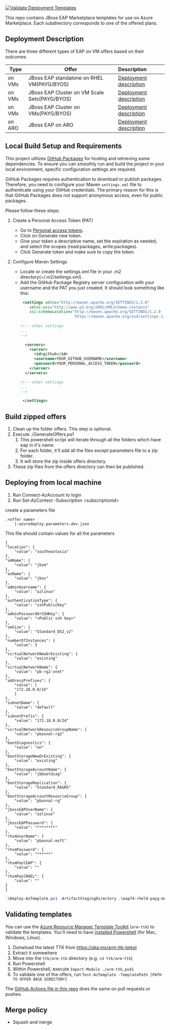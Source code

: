 [![Validate Deployment Templates](https://github.com/Azure/rhel-jboss-templates/actions/workflows/validate-templates.yaml/badge.svg?branch=master)](https://github.com/Azure/rhel-jboss-templates/actions/workflows/validate-templates.yaml)

This repo contains JBoss EAP Marketplace templates for use on Azure Marketplace. Each subdirectory corresponds to one of the offered plans.

## Deployment Description

There are three different types of EAP on VM offers based on their outcomes.

| Type   | Offer                                         | Description                                                                                                                                                                                                 |
|--------|-----------------------------------------------|:------------------------------------------------------------------------------------------------------------------------------------------------------------------------------------------------------------|
| on VMs | JBoss EAP standalone on RHEL VM(PAYG/BYOS)    | [Deployment description](https://htmlpreview.github.io/?https://github.com/azure-javaee/rhel-jboss-templates/blob/main/eap74-rhel8-payg/src/main/resources/marketing-artifacts/partner-center.html)         |
| on VMs | JBoss EAP Cluster on VM Scale Sets(PAYG/BYOS) | [Deployment description](https://htmlpreview.github.io/?https://github.com/azure-javaee/rhel-jboss-templates/blob/main/eap74-rhel8-payg-vmss/src/main/resources/marketing-artifacts/partner-center.html)    |
| on VMs | JBoss EAP Cluster on VMs(PAYG/BYOS)           | [Deployment description](https://htmlpreview.github.io/?https://github.com/azure-javaee/rhel-jboss-templates/blob/main/eap74-rhel8-payg-multivm/src/main/resources/marketing-artifacts/partner-center.html) |
| on ARO | JBoss EAP on ARO                              | [Deployment description](https://htmlpreview.github.io/?https://github.com/azure-javaee/rhel-jboss-templates/blob/main/eap-aro/src/main/resources/marketing-artifacts/partner-center.html)                  |

## Local Build Setup and Requirements
This project utilizes [GitHub Packages](https://github.com/features/packages) for hosting and retrieving some dependencies. To ensure you can smoothly run and build the project in your local environment, specific configuration settings are required.

GitHub Packages requires authentication to download or publish packages. Therefore, you need to configure your Maven `settings.xml` file to authenticate using your GitHub credentials. The primary reason for this is that GitHub Packages does not support anonymous access, even for public packages.

Please follow these steps:

1. Create a Personal Access Token (PAT)
   - Go to [Personal access tokens](https://github.com/settings/tokens).
   - Click on Generate new token.
   - Give your token a descriptive name, set the expiration as needed, and select the scopes (read:packages, write:packages).
   - Click Generate token and make sure to copy the token.
   
2. Configure Maven Settings
   - Locate or create the settings.xml file in your .m2 directory(~/.m2/settings.xml).
   - Add the GitHub Package Registry server configuration with your username and the PAT you just created. It should look something like this:
      ```xml
       <settings xmlns="http://maven.apache.org/SETTINGS/1.2.0"
          xmlns:xsi="http://www.w3.org/2001/XMLSchema-instance"
          xsi:schemaLocation="http://maven.apache.org/SETTINGS/1.2.0 
                              https://maven.apache.org/xsd/settings-1.2.0.xsd">
        
      <!-- other settings
      ...
      -->
     
        <servers>
          <server>
            <id>github</id>
            <username>YOUR_GITHUB_USERNAME</username>
            <password>YOUR_PERSONAL_ACCESS_TOKEN</password>
          </server>
        </servers>
     
      <!-- other settings
      ...
      -->
     
       </settings>
      ```

## Build zipped offers
1. Clean up the folder offers. This step is optional.
2. Execute ./GenerateOffers.ps1
    1. This powershell script will iterate through all the folders which have eap in it's name.
    2. For each folder, it'll add all the files except parameters file to a zip folder.
    3. It will store the zip inside offers directory.
3. These zip files from the offers directory can then be published.


## Deploying from local machine

1. Run Connect-AzAccount to login
2. Run Set-AzContext -Subscription \<subscriptionid>

create a parameters file  

    .<offer name>
        |-azuredeploy.parameters.dev.json

This file should contain values for all the parameters

    {
    "location": {
        "value": "southeastasia"
    },
    "vmName": {
        "value": "jbvm"
    },
    "asName": {
        "value": "jbas"
    },
    "adminUsername": {
        "value": "azlinux"
    },
    "authenticationType": {
        "value": "sshPublicKey"
    },
    "adminPasswordOrSSHKey": {
        "value": "<Public ssh key>"
    },
    "vmSize": {
        "value": "Standard_DS2_v2"
    },
    "numberOfInstances": {
        "value": 3
    },
    "virtualNetworkNewOrExisting": {
        "value": "existing"
    },
    "virtualNetworkName": {
        "value": "pb-rg2-vnet"
    },
    "addressPrefixes": {
        "value": [
        "172.18.0.0/16"
        ]
    },
    "subnetName": {
        "value": "default"
    },
    "subnetPrefix": {
        "value": "172.18.0.0/24"
    },
    "virtualNetworkResourceGroupName": {
        "value": "pbasnal-rg2"
    },
    "bootDiagnostics": {
        "value": "on"
    },
    "bootStorageNewOrExisting": {
        "value": "existing"
    },
    "bootStorageAccountName": {
        "value": "jbbootdiag"
    },
    "bootStorageReplication": {
        "value": "Standard_RAGRS"
    },
    "bootStorageAccountResourceGroup": {
        "value": "pbasnal-rg"
    },
    "jbossEAPUserName": {
        "value": "azlinux"
    },
    "jbossEAPPassword": {
        "value": "********"
    },
    "rhsmUserName": {
        "value": "pbasnal-msft"
    },
    "rhsmPassword": {
        "value": "******"
    },
    "rhsmPoolEAP": {
        "value": ""
    },
    "rhsmPoolRHEL": {
        "value": ""
    }
    }

```powershell
.\Deploy-AzTemplate.ps1 -ArtifactStagingDirectory .\eap74-rhel8-payg-multivm -ResourceGroupLocation southeastasia -dev -UploadArtifacts
```

## Validating templates

You can use the [Azure Resource Manager Template Toolkit](https://github.com/Azure/arm-ttk) (`arm-ttk`) to validate the templates. You'll need to have [installed Powershell](https://docs.microsoft.com/en-us/powershell/scripting/install/installing-powershell) (for Mac, Windows, Linux). 

1. Donwload the latest TTK from https://aka.ms/arm-ttk-latest
2. Extract it somewhere
3. Move into the `ttk/arm-ttk` directory (e.g. `cd ttk/arm-ttk`)
4. Run Powershell
5. Within Powershell, execute `Import-Module ./arm-ttk.psd1`
6. To validate one of the offers, run `Test-AzTemplate -TemplatePath [PATH TO OFFER BASE DIRECTORY]`

The [GitHub Actions file in this repo](.github/workflows/validate-templates.yaml) does the same on pull requests or pushes.

## Merge policy

* Squash and merge
